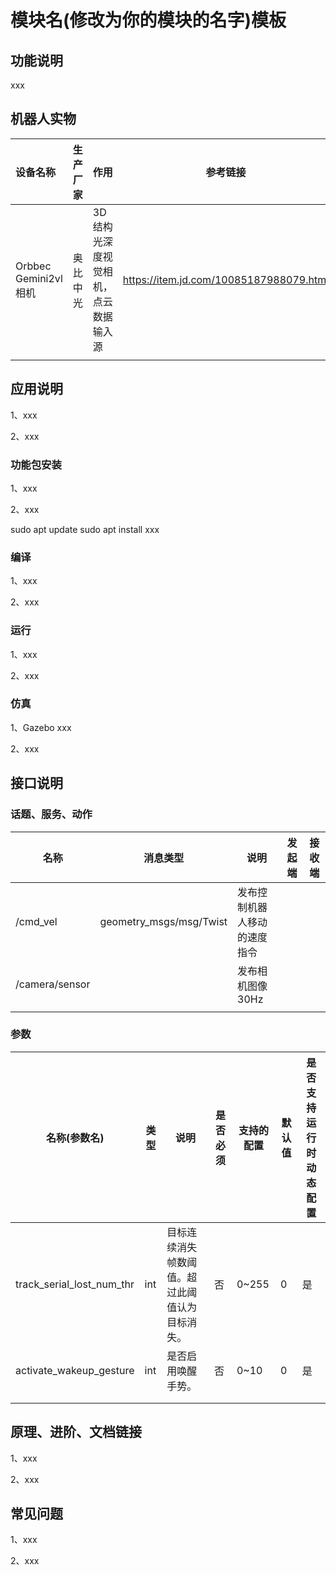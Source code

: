 # 模块名(修改为你的模块的名字)模板

## 功能说明

xxx

## 机器人实物


| 设备名称             | 生产厂家 | 作用                                 | 参考链接                                |
| :------------------- | -------- | ------------------------------------ | --------------------------------------- |
| Orbbec Gemini2vl相机 | 奥比中光 | 3D结构光深度视觉相机，点云数据输入源 | https://item.jd.com/10085187988079.html |
|                      |          |                                      |                                         |

## 应用说明

1、xxx

2、xxx

### 功能包安装

1、xxx

2、xxx

sudo apt update
sudo apt install xxx

### 编译

1、xxx

2、xxx

### 运行

1、xxx

2、xxx

### 仿真

1、Gazebo xxx

2、xxx

## 接口说明

### 话题、服务、动作


| 名称           | 消息类型                | 说明                         | 发起端 | 接收端 |
| -------------- | ----------------------- | ---------------------------- | ------ | ------ |
| /cmd_vel       | geometry_msgs/msg/Twist | 发布控制机器人移动的速度指令 |        |        |
| /camera/sensor |                         | 发布相机图像 30Hz            |        |        |
|                |                         |                              |        |        |

### 参数


| 名称(参数名)              | 类型 | 说明                                           | 是否必须 | 支持的配置 | 默认值 | 是否支持运行时动态配置 |
| ------------------------- | ---- | ---------------------------------------------- | -------- | ---------- | ------ | ---------------------- |
| track_serial_lost_num_thr | int  | 目标连续消失帧数阈值。超过此阈值认为目标消失。 | 否       | 0~255      | 0      | 是                     |
| activate_wakeup_gesture   | int  | 是否启用唤醒手势。                             | 否       | 0~10       | 0      | 是                     |
|                           |      |                                                |          |            |        |                        |
|                           |      |                                                |          |            |        |                        |

## 原理、进阶、文档链接

1、xxx

2、xxx

## 常见问题

1、xxx

2、xxx
